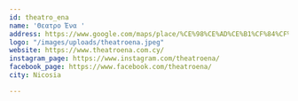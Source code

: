 ```yaml
---
id: theatro_ena
name: 'Θεατρο Ένα '
address: https://www.google.com/maps/place/%CE%98%CE%AD%CE%B1%CF%84%CF%81%CE%BF+%CE%88%CE%BD%CE%B1/@35.1748349,33.3711574,15z/data=!4m5!3m4!1s0x0:0x63d4f1251d13c850!8m2!3d35.1748349!4d33.3711574
logo: "/images/uploads/theatroena.jpeg"
website: https://www.theatroena.com.cy/
instagram_page: https://www.instagram.com/theatroena/
facebook_page: https://www.facebook.com/theatroena/
city: Nicosia

---
```

